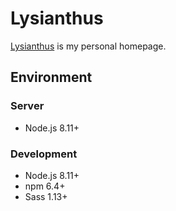 # Lysianthus

[Lysianthus](https://lysianth.us) is my personal homepage.

## Environment

### Server

* Node.js 8.11+

### Development

* Node.js 8.11+
* npm 6.4+
* Sass 1.13+